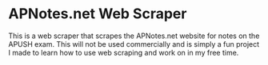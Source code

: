 # APNotes.net Web Scraper

This is a web scraper that scrapes the APNotes.net website for notes on the APUSH exam. This will not be used commercially and is simply a fun project I made to learn how to use web scraping and work on in my free time.
